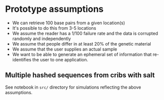 # Prototype assumptions

- We can retrieve 100 base pairs from a given location(s)
- It's possible to do this from 3-5 locations
- We assume the reader has a 1/100 failure rate and the data is corrupted randomly and independently
- We assume that people differ in at least 20% of the genetic material
- We assume that the user supplies an actual sample
- We want to be able to generate an ephemeral set of information that re-identifies the user to one application.

## Multiple hashed sequences from cribs with salt

See notebook in `src/` directory for simulations reflecting the above assumptions.
